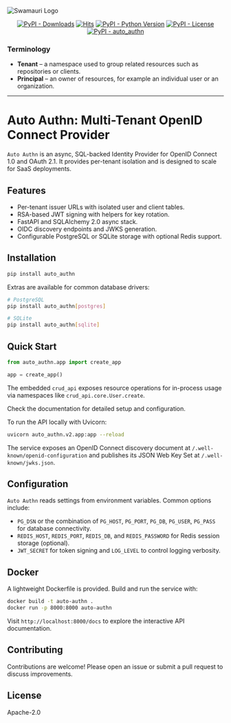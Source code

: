 ![Swamauri Logo](https://res.cloudinary.com/dbjmpekvl/image/upload/v1730099724/Swarmauri-logo-lockup-2048x757_hww01w.png)

<p align="center">
    <a href="https://pypi.org/project/auto_authn/">
        <img src="https://img.shields.io/pypi/dm/auto_authn" alt="PyPI - Downloads"/></a>
    <a href="https://hits.sh/github.com/swarmauri/swarmauri-sdk/tree/master/pkgs/standards/auto_authn/">
        <img alt="Hits" src="https://hits.sh/github.com/swarmauri/swarmauri-sdk/tree/master/pkgs/standards/auto_authn.svg"/></a>
    <a href="https://pypi.org/project/auto_authn/">
        <img src="https://img.shields.io/pypi/pyversions/auto_authn" alt="PyPI - Python Version"/></a>
    <a href="https://pypi.org/project/auto_authn/">
        <img src="https://img.shields.io/pypi/l/auto_authn" alt="PyPI - License"/></a>
    <a href="https://pypi.org/project/auto_authn/">
        <img src="https://img.shields.io/pypi/v/auto_authn?label=auto_authn&color=green" alt="PyPI - auto_authn"/></a>
</p>

### Terminology

- **Tenant** – a namespace used to group related resources such as repositories or clients.
- **Principal** – an owner of resources, for example an individual user or an organization.

---

# Auto Authn: Multi-Tenant OpenID Connect Provider

`Auto Authn` is an async, SQL-backed Identity Provider for OpenID Connect 1.0 and OAuth 2.1.
It provides per-tenant isolation and is designed to scale for SaaS deployments.

## Features

- Per-tenant issuer URLs with isolated user and client tables.
- RSA-based JWT signing with helpers for key rotation.
- FastAPI and SQLAlchemy 2.0 async stack.
- OIDC discovery endpoints and JWKS generation.
- Configurable PostgreSQL or SQLite storage with optional Redis support.

## Installation

```bash
pip install auto_authn
```

Extras are available for common database drivers:

```bash
# PostgreSQL
pip install auto_authn[postgres]

# SQLite
pip install auto_authn[sqlite]
```

## Quick Start

```python
from auto_authn.app import create_app

app = create_app()
```

The embedded ``crud_api`` exposes resource operations for in-process usage via
namespaces like ``crud_api.core.User.create``.

Check the documentation for detailed setup and configuration.

To run the API locally with Uvicorn:

```bash
uvicorn auto_authn.v2.app:app --reload
```

The service exposes an OpenID Connect discovery document at
`/.well-known/openid-configuration` and publishes its JSON Web Key Set at
`/.well-known/jwks.json`.

## Configuration

`Auto Authn` reads settings from environment variables. Common options include:

- `PG_DSN` or the combination of `PG_HOST`, `PG_PORT`, `PG_DB`, `PG_USER`, `PG_PASS`
  for database connectivity.
- `REDIS_HOST`, `REDIS_PORT`, `REDIS_DB`, and `REDIS_PASSWORD` for Redis session
  storage (optional).
- `JWT_SECRET` for token signing and `LOG_LEVEL` to control logging verbosity.

## Docker

A lightweight Dockerfile is provided. Build and run the service with:

```bash
docker build -t auto-authn .
docker run -p 8000:8000 auto-authn
```

Visit `http://localhost:8000/docs` to explore the interactive API documentation.

## Contributing

Contributions are welcome! Please open an issue or submit a pull request to
discuss improvements.

## License

Apache-2.0

